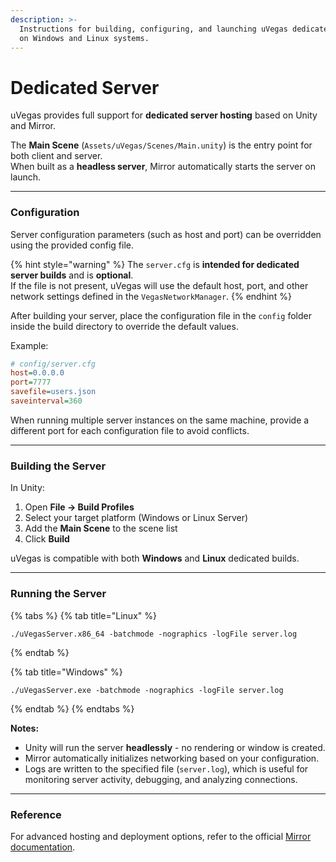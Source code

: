 ```yaml
---
description: >-
  Instructions for building, configuring, and launching uVegas dedicated servers
  on Windows and Linux systems.
---
```


# Dedicated Server

uVegas provides full support for **dedicated server hosting** based on Unity and Mirror.

The **Main Scene** (`Assets/uVegas/Scenes/Main.unity`) is the entry point for both client and server.\
When built as a **headless server**, Mirror automatically starts the server on launch.

***

### Configuration

Server configuration parameters (such as host and port) can be overridden using the provided config file.

{% hint style="warning" %}
The `server.cfg` is **intended for dedicated server builds** and is **optional**.\
If the file is not present, uVegas will use the default host, port, and other network settings defined in the `VegasNetworkManager`.
{% endhint %}

After building your server, place the configuration file in the `config` folder inside the build directory to override the default values.

Example:

```ini
# config/server.cfg
host=0.0.0.0
port=7777
savefile=users.json
saveinterval=360
```

When running multiple server instances on the same machine, provide a different port for each configuration file to avoid conflicts.

***

### Building the Server

In Unity:

1. Open **File → Build Profiles**
2. Select your target platform (Windows or Linux Server)
3. Add the **Main Scene** to the scene list
4. Click **Build**

uVegas is compatible with both **Windows** and **Linux** dedicated builds.

***

### Running the Server

{% tabs %}
{% tab title="Linux" %}
```
./uVegasServer.x86_64 -batchmode -nographics -logFile server.log
```
{% endtab %}

{% tab title="Windows" %}
```
./uVegasServer.exe -batchmode -nographics -logFile server.log
```
{% endtab %}
{% endtabs %}

**Notes:**

* Unity will run the server **headlessly** - no rendering or window is created.
* Mirror automatically initializes networking based on your configuration.
* Logs are written to the specified file (`server.log`), which is useful for monitoring server activity, debugging, and analyzing connections.

***

### Reference

For advanced hosting and deployment options, refer to the official [Mirror documentation](https://mirror-networking.gitbook.io/).
